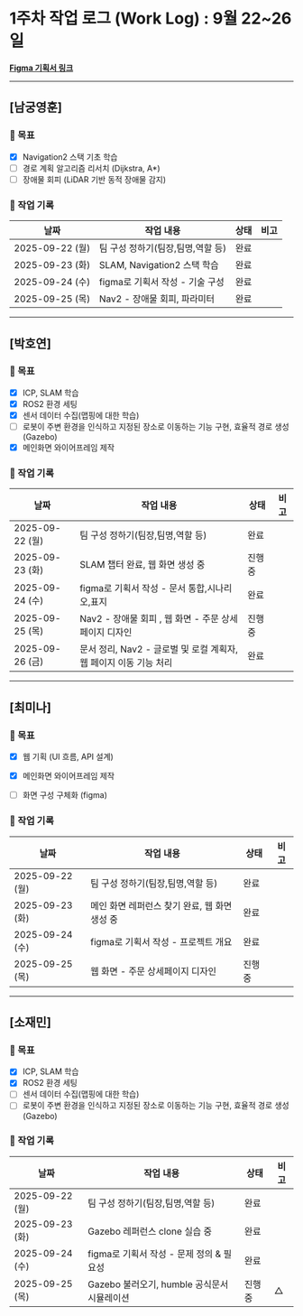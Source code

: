 # 1주차 작업 로그 (Work Log) : 9월 22~26일

**[Figma 기획서 링크](https://www.figma.com/design/Tem3sZkFRVcfdWq9bLoq7b/SLAM-DUNK?node-id=0-1)**

---

## [남궁영훈]

### 🎯 목표
- [x] Navigation2 스택 기초 학습
- [ ] 경로 계획 알고리즘 리서치 (Dijkstra, A*)
- [ ] 장애물 회피 (LiDAR 기반 동적 장애물 감지)

### 📅 작업 기록
| 날짜       | 작업 내용                      | 상태   | 비고 |
|------------|-------------------------------|--------|------|
| 2025-09-22 (월) | 팀 구성 정하기(팀장,팀명,역할 등)       | 완료   |  |
| 2025-09-23 (화) | SLAM, Navigation2 스택 학습        | 완료    |  |
| 2025-09-24 (수)| 	figma로 기획서 작성 - 기술 구성           | 완료    |      |
| 2025-09-25 (목)| 	Nav2 - 장애물 회피, 파라미터           | 완료    |      |

---

## [박호연]

### 🎯 목표
- [x] ICP, SLAM 학습
- [x] ROS2 환경 세팅
- [x] 센서 데이터 수집(맵핑에 대한 학습)
- [ ] 로봇이 주변 환경을 인식하고 지정된 장소로 이동하는 기능 구현, 효율적 경로 생성 (Gazebo)
- [x] 메인화면 와이어프레임 제작

### 📅 작업 기록
| 날짜       | 작업 내용                         | 상태       | 비고 |
|------------|----------------------------------|-----------|------|
| 2025-09-22 (월) | 팀 구성 정하기(팀장,팀명,역할 등)       | 완료   |  |
| 2025-09-23 (화) |SLAM 챕터 완료, 웹 화면 생성 중       | 진행 중    |  |
| 2025-09-24 (수)| figma로 기획서 작성 - 문서 통합,시나리오,표지           | 완료    |      |
| 2025-09-25 (목)| 	Nav2 - 장애물 회피 , 웹 화면 - 주문 상세페이지 디자인           | 진행중    |      |
| 2025-09-26 (금)| 문서 정리, Nav2 - 글로벌 및 로컬 계획자, 웹 페이지 이동 기능 처리    | 완료    |      |


---

## [최미나]

### 🎯 목표
- [x] 웹 기획 (UI 흐름, API 설계)
- [x] 메인화면 와이어프레임 제작
- [ ] 화면 구성 구체화 (figma)


### 📅 작업 기록
| 날짜       | 작업 내용                         | 상태       | 비고 |
|------------|----------------------------------|-----------|------|
| 2025-09-22 (월) | 팀 구성 정하기(팀장,팀명,역할 등)       | 완료   |  |
| 2025-09-23 (화)| 메인 화면 레퍼런스 찾기 완료, 웹 화면 생성 중                   | 완료       |  |
| 2025-09-24 (수)| figma로 기획서 작성 - 프로젝트 개요           | 완료    |      |
| 2025-09-25 (목)| 웹 화면 - 주문 상세페이지 디자인           | 진행중    |      |

---

## [소재민]

### 🎯 목표
- [x] ICP, SLAM 학습
- [x] ROS2 환경 세팅
- [ ] 센서 데이터 수집(맵핑에 대한 학습)
- [ ] 로봇이 주변 환경을 인식하고 지정된 장소로 이동하는 기능 구현, 효율적 경로 생성 (Gazebo)

### 📅 작업 기록
| 날짜       | 작업 내용                         | 상태       | 비고 |
|------------|----------------------------------|-----------|------|
| 2025-09-22 (월) | 팀 구성 정하기(팀장,팀명,역할 등)       | 완료   |  |
| 2025-09-23 (화)| Gazebo 레퍼런스 clone 실습 중               | 완료       |  |
| 2025-09-24 (수)| figma로 기획서 작성 - 문제 정의 & 필요성          | 완료    |      |
| 2025-09-25 (목)| Gazebo 불러오기, humble 공식문서 시뮬레이션 | 진행중    |  △  |

